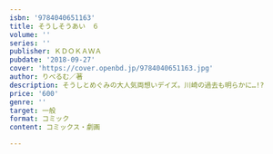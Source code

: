 ```yaml
---
isbn: '9784040651163'
title: そうしそうあい　６
volume: ''
series: ''
publisher: ＫＤＯＫＡＷＡ
pubdate: '2018-09-27'
cover: 'https://cover.openbd.jp/9784040651163.jpg'
author: りべるむ／著
description: そうしとめぐみの大人気両想いデイズ。川崎の過去も明らかに…!?
price: '600'
genre: ''
target: 一般
format: コミック
content: コミックス・劇画

---
```

